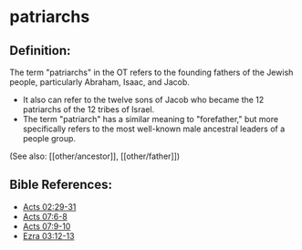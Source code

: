 # patriarchs #

## Definition: ##

The term "patriarchs" in the OT refers to the founding fathers of the Jewish people, particularly Abraham, Isaac, and Jacob.

* It also can refer to the twelve sons of Jacob who became the 12 patriarchs of the 12 tribes of Israel.
* The term "patriarch" has a similar meaning to "forefather," but more specifically refers to the most well-known male ancestral leaders of a people group.

(See also: [[other/ancestor]], [[other/father]])

## Bible References: ##

* [Acts 02:29-31](en/tn/act/help/02/29)
* [Acts 07:6-8](en/tn/act/help/07/06)
* [Acts 07:9-10](en/tn/act/help/07/09)
* [Ezra 03:12-13](en/tn/ezr/help/03/12)